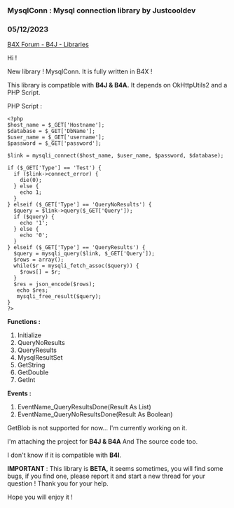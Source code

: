 ### MysqlConn : Mysql connection library by Justcooldev
### 05/12/2023
[B4X Forum - B4J - Libraries](https://www.b4x.com/android/forum/threads/147946/)

Hi !  
  
New library ! MysqlConn. It is fully written in B4X !  
  
This library is compatible with **B4J & B4A.** It depends on OkHttpUtils2 and a PHP Script.  
  
PHP Script :   

```B4X
<?php  
$host_name = $_GET['Hostname'];  
$database = $_GET['DbName'];  
$user_name = $_GET['username'];  
$password = $_GET['password'];  
  
$link = mysqli_connect($host_name, $user_name, $password, $database);  
  
if ($_GET['Type'] == 'Test') {  
  if ($link->connect_error) {  
    die(0);  
  } else {  
    echo 1;  
  }  
} elseif ($_GET['Type'] == 'QueryNoResults') {  
  $query = $link->query($_GET['Query']);  
  if ($query) {  
    echo '1';  
  } else {  
    echo '0';  
  }  
} elseif ($_GET['Type'] == 'QueryResults') {  
  $query = mysqli_query($link, $_GET['Query']);  
  $rows = array();  
  while($r = mysqli_fetch_assoc($query)) {  
    $rows[] = $r;  
  }  
  $res = json_encode($rows);  
   echo $res;  
   mysqli_free_result($query);  
}  
?>
```

  
  
**Functions :**  

1. Initialize
2. QueryNoResults
3. QueryResults
4. MysqlResultSet
5. GetString
6. GetDouble
7. GetInt

  
**Events :**  

1. EventName\_QueryResultsDone(Result As List)
2. EventName\_QueryNoResultsDone(Result As Boolean)

  
GetBlob is not supported for now… I'm currently working on it.  
  
I'm attaching the project for **B4J & B4A** And The source code too.  
  
I don't know if it is compatible with **B4I**.  
  
**IMPORTANT** : This library is **BETA,** it seems sometimes, you will find some bugs, if you find one, please report it and start a new thread for your question ! Thank you for your help.  
  
Hope you will enjoy it !